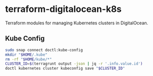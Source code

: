 # terraform-digitalocean-k8s

Terraform modules for managing Kubernetes clusters in DigitalOcean.

## Kube Config

```sh
sudo snap connect doctl:kube-config
mkdir "$HOME/.kube"
rm -rf "$HOME/kube/*"
CLUSTER_ID=$(terragrunt output -json | jq -r '.info.value.id')
doctl kubernetes cluster kubeconfig save "$CLUSTER_ID"
```
